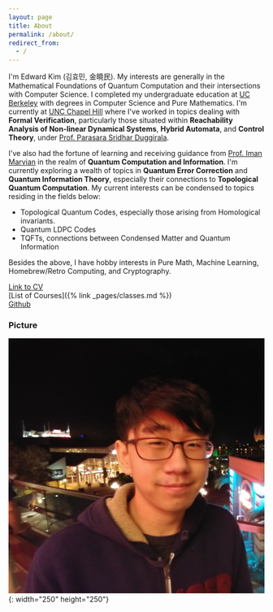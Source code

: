 ```yaml
---
layout: page
title: About
permalink: /about/
redirect_from:
  - /
---
```


 I'm Edward Kim (김효민, 金曉民). My interests are generally in the Mathematical Foundations of Quantum Computation and their intersections with Computer Science. I completed my undergraduate education at [UC Berkeley](https://cs.berkeley.edu/) with degrees in Computer Science and Pure Mathematics. I'm currently at [UNC Chapel Hill](https://cs.unc.edu/) where I've worked in topics dealing with **Formal Verification**, particularly those situated within **Reachability Analysis of Non-linear Dynamical Systems**, **Hybrid Automata**, and **Control Theory**, under [Prof. Parasara Sridhar Duggirala](https://www.cs.unc.edu/~psd/).

 I've also had the fortune of learning and receiving guidance from [Prof. Iman Marvian](https://sites.duke.edu/marvian/) in the realm of **Quantum Computation and Information**. I'm currently exploring a wealth of topics in **Quantum Error Correction** and **Quantum Information Theory**, especially their connections to **Topological Quantum Computation**. My current interests can be condensed to topics residing in the fields below:


  - Topological Quantum Codes, especially those arising from Homological invariants.
  - Quantum LDPC Codes
  - TQFTs, connections between Condensed Matter and Quantum Information

Besides the above, I have hobby interests in Pure Math, Machine Learning, Homebrew/Retro Computing, and Cryptography.



[Link to CV](https://github.com/ekim1919/CV/blob/master/current/EdwardKimCV.pdf)  
[List of Courses]({% link _pages/classes.md %})  
[Github](https://github.com/ekim1919)

### Picture

![Profile Picture](/images/profile.jpg){: width="250" height="250"}
